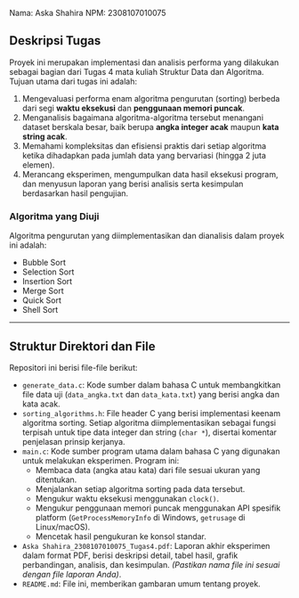 Nama: Aska Shahira
NPM: 2308107010075

## Deskripsi Tugas

Proyek ini merupakan implementasi dan analisis performa yang dilakukan sebagai bagian dari Tugas 4 mata kuliah Struktur Data dan Algoritma. Tujuan utama dari tugas ini adalah:

1.  Mengevaluasi performa enam algoritma pengurutan (sorting) berbeda dari segi **waktu eksekusi** dan **penggunaan memori puncak**.
2.  Menganalisis bagaimana algoritma-algoritma tersebut menangani dataset berskala besar, baik berupa **angka integer acak** maupun **kata string acak**.
3.  Memahami kompleksitas dan efisiensi praktis dari setiap algoritma ketika dihadapkan pada jumlah data yang bervariasi (hingga 2 juta elemen).
4.  Merancang eksperimen, mengumpulkan data hasil eksekusi program, dan menyusun laporan yang berisi analisis serta kesimpulan berdasarkan hasil pengujian.

### Algoritma yang Diuji

Algoritma pengurutan yang diimplementasikan dan dianalisis dalam proyek ini adalah:

*   Bubble Sort
*   Selection Sort
*   Insertion Sort
*   Merge Sort
*   Quick Sort
*   Shell Sort

---

## Struktur Direktori dan File

Repositori ini berisi file-file berikut:

*   `generate_data.c`: Kode sumber dalam bahasa C untuk membangkitkan file data uji (`data_angka.txt` dan `data_kata.txt`) yang berisi angka dan kata acak.
*   `sorting_algorithms.h`: File header C yang berisi implementasi keenam algoritma sorting. Setiap algoritma diimplementasikan sebagai fungsi terpisah untuk tipe data integer dan string (`char *`), disertai komentar penjelasan prinsip kerjanya.
*   `main.c`: Kode sumber program utama dalam bahasa C yang digunakan untuk melakukan eksperimen. Program ini:
    *   Membaca data (angka atau kata) dari file sesuai ukuran yang ditentukan.
    *   Menjalankan setiap algoritma sorting pada data tersebut.
    *   Mengukur waktu eksekusi menggunakan `clock()`.
    *   Mengukur penggunaan memori puncak menggunakan API spesifik platform (`GetProcessMemoryInfo` di Windows, `getrusage` di Linux/macOS).
    *   Mencetak hasil pengukuran ke konsol standar.
*   `Aska Shahira_2308107010075_Tugas4.pdf`: Laporan akhir eksperimen dalam format PDF, berisi deskripsi detail, tabel hasil, grafik perbandingan, analisis, dan kesimpulan. *(Pastikan nama file ini sesuai dengan file laporan Anda)*.
*   `README.md`: File ini, memberikan gambaran umum tentang proyek.
